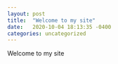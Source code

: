 ```yaml
---
layout: post
title:  "Welcome to my site"
date:   2020-10-04 18:13:35 -0400
categories: uncategorized
---
```


Welcome to my site
